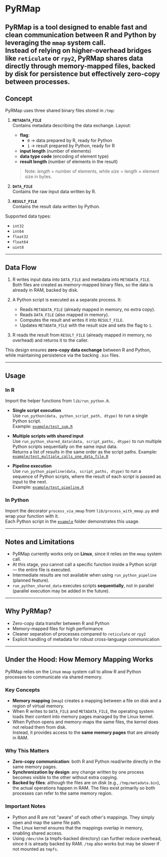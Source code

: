 # PyRMap

**PyRMap** is a tool designed to enable fast and clean communication between **R** and **Python** by leveraging the `mmap` system call.  
Instead of relying on higher-overhead bridges like `reticulate` or `rpy2`, PyRMap shares data directly through memory-mapped files, backed by disk for persistence but effectively zero-copy between processes.
---

## Concept

PyRMap uses three shared binary files stored in `/tmp`:

1. **`METADATA_FILE`**  
   Contains metadata describing the data exchange. Layout:
   - **flag**:  
     - `0` → data prepared by R, ready for Python  
     - `1` → result prepared by Python, ready for R  
   - **input length** (number of elements)  
   - **data type code** (encoding of element type)  
   - **result length** (number of elements in the result)

   > Note: *length* = number of elements, while *size* = length × element size in bytes.

2. **`DATA_FILE`**  
   Contains the raw input data written by R.

3. **`RESULT_FILE`**  
   Contains the result data written by Python.

Supported data types:
- `int32`
- `int64`
- `float32`
- `float64`
- `uint8`

---

## Data Flow

1. R writes input data into `DATA_FILE` and metadata into `METADATA_FILE`.  
   Both files are created as memory-mapped binary files, so the data is already in RAM, backed by disk.

2. A Python script is executed as a separate process. It:
   - Reads `METADATA_FILE` (already mapped in memory, no extra copy).  
   - Reads `DATA_FILE` (also mapped in memory).  
   - Computes the result and writes it into `RESULT_FILE`.  
   - Updates `METADATA_FILE` with the result size and sets the flag to `1`.

3. R reads the result from `RESULT_FILE` (already mapped in memory, no overhead) and returns it to the caller.

This design ensures **zero-copy data exchange** between R and Python, while maintaining persistence via the backing `.bin` files.

---

## Usage

### In R

Import the helper functions from `lib/run_python.R`.

- **Single script execution**  
  Use `run_python(data, python_script_path, dtype)` to run a single Python script.  
  Example: [`example/test_sum.R`](example/test_sum.R)

- **Multiple scripts with shared input**  
  Use `run_python_shared_data(data, script_paths, dtype)` to run multiple Python scripts sequentially on the same input data.  
  Returns a list of results in the same order as the script paths.
  Example: [`example/test_multiple_calls_one_data_file.R`](example/test_multiple_calls_one_data_file.R)

- **Pipeline execution**  
  Use `run_python_pipeline(data, script_paths, dtype)` to run a sequence of Python scripts, where the result of each script is passed as input to the next.  
  Example: [`example/test_pipeline.R`](example/test_pipeline.R)

### In Python

Import the decorator `process_via_mmap` from `lib/process_with_mmap.py` and wrap your function with it.  
Each Python script in the [`example`](example) folder demonstrates this usage.

---

## Notes and Limitations

- PyRMap currently works only on **Linux**, since it relies on the `mmap` system call.  
- At this stage, you cannot call a specific function inside a Python script — the entire file is executed.  
- Intermediate results are not available when using `run_python_pipeline` (planned feature).  
- `run_python_shared_data` executes scripts **sequentially**, not in parallel (parallel execution may be added in the future).  

---

## Why PyRMap?

- Zero-copy data transfer between R and Python  
- Memory-mapped files for high performance  
- Cleaner separation of processes compared to `reticulate` or `rpy2`  
- Explicit handling of metadata for robust cross-language communication


---

## Under the Hood: How Memory Mapping Works

PyRMap relies on the Linux `mmap` system call to allow R and Python processes to communicate via shared memory.

### Key Concepts
- **Memory mapping** (`mmap`) creates a mapping between a file on disk and a region of virtual memory.
- When R writes to `DATA_FILE` and `METADATA_FILE`, the operating system loads their content into memory pages managed by the Linux kernel.
- When Python opens and memory-maps the same files, the kernel does not reload them from disk.  
  Instead, it provides access to the **same memory pages** that are already in RAM.

### Why This Matters
- **Zero-copy communication**: both R and Python read/write directly in the same memory pages.
- **Synchronization by design**: any change written by one process becomes visible to the other without extra copying.
- **Backed by files**: although the files are on disk (e.g., `/tmp/metadata.bin`), the actual operations happen in RAM. The files exist primarily so both processes can refer to the same memory region.

### Important Notes
- Python and R are not "aware" of each other's mappings. They simply open and map the same file path.
- The Linux kernel ensures that the mappings overlap in memory, enabling shared access.
- Using `/dev/shm` (a tmpfs-backed directory) can further reduce overhead, since it is already backed by RAM. `/tmp` also works but may be slower if not mounted as `tmpfs`.
